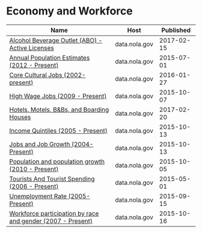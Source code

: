 # Economy and Workforce

Name | Host | Published
---- | ---- | ---------
[Alcohol Beverage Outlet (ABO) - Active Licenses](../datasets/uiry-as9x.md) | data.nola.gov | 2017-02-15
[Annual Population Estimates (2012 - Present)](../datasets/gstq-ak5n.md) | data.nola.gov | 2015-07-01
[Core Cultural Jobs (2002-present)](../datasets/idx4-2868.md) | data.nola.gov | 2016-01-27
[High Wage Jobs (2009 - Present)](../datasets/f8u7-jg8i.md) | data.nola.gov | 2015-10-07
[Hotels, Motels, B&Bs, and Boarding Houses](../datasets/ipcn-rszc.md) | data.nola.gov | 2017-02-20
[Income Quintiles (2005 - Present)](../datasets/qxxt-jqdk.md) | data.nola.gov | 2015-10-13
[Jobs and Job Growth (2004-Present)](../datasets/9sbi-a2ed.md) | data.nola.gov | 2015-10-13
[Population and population growth (2010 - Present)](../datasets/uyf9-d7tt.md) | data.nola.gov | 2015-10-05
[Tourists And Tourist Spending (2006 - Present)](../datasets/hc59-n6t7.md) | data.nola.gov | 2015-05-01
[Unemployment Rate (2005- Present)](../datasets/29kk-expg.md) | data.nola.gov | 2015-09-15
[Workforce participation by race and gender (2007 - Present)](../datasets/b3zm-372h.md) | data.nola.gov | 2015-10-16

